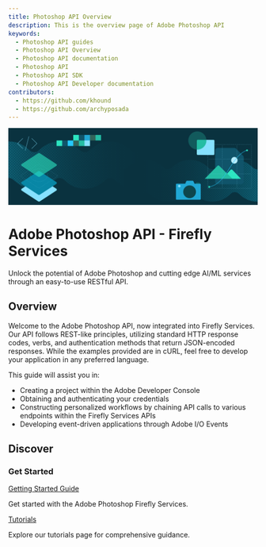 ```yaml
---
title: Photoshop API Overview
description: This is the overview page of Adobe Photoshop API
keywords:
  - Photoshop API guides
  - Photoshop API Overview
  - Photoshop API documentation
  - Photoshop API
  - Photoshop API SDK
  - Photoshop API Developer documentation
contributors:
  - https://github.com/khound
  - https://github.com/archyposada
---
```


<Hero slots="image, heading, text"/>

![Hero image](./hero.png)

# Adobe Photoshop API - Firefly Services

Unlock the potential of Adobe Photoshop and cutting edge AI/ML services through an easy-to-use RESTful API.

## Overview

Welcome to the Adobe Photoshop API, now integrated into Firefly Services. Our API follows REST-like principles, utilizing standard HTTP response codes, verbs, and authentication methods that return JSON-encoded responses. While the examples provided are in cURL, feel free to develop your application in any preferred language.

This guide will assist you in:

- Creating a project within the Adobe Developer Console
- Obtaining and authenticating your credentials
- Constructing personalized workflows by chaining API calls to various endpoints within the Firefly Services APIs
- Developing event-driven applications through Adobe I/O Events

## Discover

<DiscoverBlock slots="heading, link, text"/>

### Get Started

[Getting Started Guide](/getting_started/index.md)

Get started with the Adobe Photoshop Firefly Services.

<DiscoverBlock slots="link, text"/>

[Tutorials](../guides/tutorials/index.md)

Explore our tutorials page for comprehensive guidance.  

<DiscoverBlock slots="heading, link, text"/>

<br/><br/><br/><br/>
